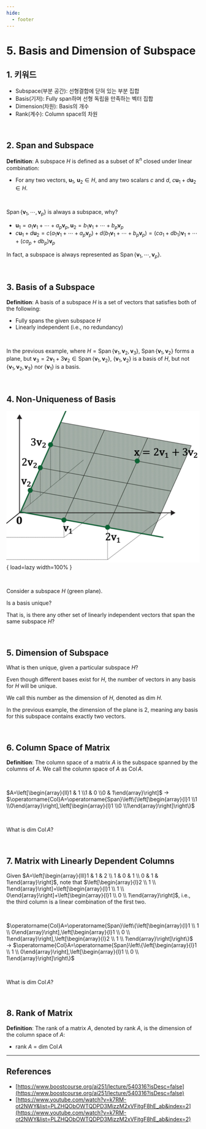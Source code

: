 ```yaml
---
hide:
  - footer
---
```


# 5. Basis and Dimension of Subspace

## 1. 키워드

- Subspace(부분 공간): 선형결합에 닫혀 있는 부분 집합
- Basis(기저): Fully span하며 선형 독립을 만족하는 벡터 집합
- Dimension(차원): Basis의 개수
- Rank(계수): Column space의 차원

<br/>

## 2. Span and Subspace

**Definition**: A subspace $H$ is defined as a subset of $\mathbb{R}^{n}$ closed under linear combination:

- For any two vectors, $\mathbf{u}_{1}$, $\mathbf{u}_{2} \in H$, and any two scalars $c$ and $d$, $c \mathbf{u}_{1}+d \mathbf{u}_{2} \in H$.

<br/>

$\operatorname{Span}\left\{\mathbf{v}_{1}, \cdots, \mathbf{v}_{p}\right\}$ is always a subspace, why?

- $\mathbf{u}_{1}=a_{1} \mathbf{v}_{1}+\cdots+a_{p} \mathbf{v}_{p}, \mathbf{u}_{2}=b_{1} \mathbf{v}_{1}+\cdots+b_{p} \mathbf{v}_{p}$
- $c \mathbf{u}_{1}+d \mathbf{u}_{2}=c\left(a_{1} \mathbf{v}_{1}+\cdots+a_{p} \mathbf{v}_{p}\right)+d\left(b_{1} \mathbf{v}_{1}+\cdots+b_{p} \mathbf{v}_{p}\right)=\left(c a_{1}+d b_{1}\right) \mathbf{v}_{1}+\cdots+\left(c a_{p}+d b_{p}\right) \mathbf{v}_{p}$

In fact, a subspace is always represented as $\operatorname{Span}\left\{\mathbf{v}_{1}, \cdots, \mathbf{v}_{p}\right\}$.

<br/>

## 3. Basis of a Subspace

**Definition**: A basis of a subspace $H$ is a set of vectors that satisfies both of the following:

- Fully spans the given subspace $H$
- Linearly independent (i.e., no redundancy)

<br/>

In the previous example, where $H =\operatorname{Span}\left\{\mathbf{v}_{1}, \mathbf{v}_{2}, \mathbf{v}_{3}\right\}$, $\operatorname{Span}\left\{\mathbf{v}_{1}, \mathbf{v}_{2}\right\}$ forms a plane, but $\mathbf{v}_{3}=2 \mathbf{v}_{1}+3 \mathbf{v}_{2} \in\operatorname{Span}\left\{\mathbf{v}_{1}, \mathbf{v}_{2}\right\}$, $\left\{\mathbf{v}_{1}, \mathbf{v}_{2}\right\}$ is a basis of $H$, but not $\left\{\mathbf{v}_{1}, \mathbf{v}_{2}, \mathbf{v}_{3}\right\}$ nor $\left\{\mathbf{v}_{1}\right\}$ is a basis.

<br/>

## 4. Non-Uniqueness of Basis

![001](https://github.com/SAEMC/Images-MLDL/blob/main/linear-algebra/ch-001/005/001.png?raw=true){ load=lazy width=100% }

<br/>

Consider a subspace $H$ (green plane).

Is a basis unique?

That is, is there any other set of linearly independent vectors that span the same subspace $H$?

<br/>

## 5. Dimension of Subspace

What is then unique, given a particular subspace $H$?

Even though different bases exist for $H$, the number of vectors in any basis for $H$ will be unique.

We call this number as the dimension of $H$, denoted as dim $H$.

In the previous example, the dimension of the plane is $2$, meaning any basis for this subspace contains exactly two vectors.

<br/>

## 6. Column Space of Matrix

**Definition**: The column space of a matrix $A$ is the subspace spanned by the columns of $A$. We call the column space of $A$ as $\operatorname{Col}A$.

<br/>

$A=\left[\begin{array}{ll}1 & 1 \\1 & 0 \\0 & 1\end{array}\right]$ → $\operatorname{Col}A=\operatorname{Span}\left\{\left[\begin{array}{l}1 \\1 \\0\end{array}\right],\left[\begin{array}{l}1 \\0 \\1\end{array}\right]\right\}$

<br/>

What is dim $\operatorname{Col}A$?

<br/>

## 7. Matrix with Linearly Dependent Columns

Given $A=\left[\begin{array}{lll}1 & 1 & 2 \\ 1 & 0 & 1 \\ 0 & 1 & 1\end{array}\right]$, note that $\left[\begin{array}{l}2 \\ 1 \\ 1\end{array}\right]=\left[\begin{array}{l}1 \\ 1 \\ 0\end{array}\right]+\left[\begin{array}{l}1 \\ 0 \\ 1\end{array}\right]$, i.e., the third column is a linear combination of the first two.

<br/>

$\operatorname{Col}A=\operatorname{Span}\left\{\left[\begin{array}{l}1 \\ 1 \\ 0\end{array}\right],\left[\begin{array}{l}1 \\ 0 \\ 1\end{array}\right],\left[\begin{array}{l}2 \\ 1 \\ 1\end{array}\right]\right\}$ → $\operatorname{Col}A=\operatorname{Span}\left\{\left[\begin{array}{l}1 \\ 1 \\ 0\end{array}\right],\left[\begin{array}{l}1 \\ 0 \\ 1\end{array}\right]\right\}$

<br/>

What is dim $\operatorname{Col}A$?

<br/>

## 8. Rank of Matrix

**Definition**: The rank of a matrix $A$, denoted by rank $A$, is the dimension of the column space of $A$:

- rank $A$ = dim $\operatorname{Col}A$

---

## References

- [https://www.boostcourse.org/ai251/lecture/540316?isDesc=false](https://www.boostcourse.org/ai251/lecture/540316?isDesc=false)
- [https://www.youtube.com/watch?v=k7RM-ot2NWY&list=PLZHQObOWTQDPD3MizzM2xVFitgF8hE_ab&index=2](https://www.youtube.com/watch?v=k7RM-ot2NWY&list=PLZHQObOWTQDPD3MizzM2xVFitgF8hE_ab&index=2)
